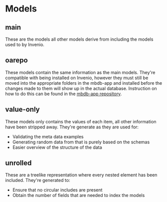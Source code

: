 # Models

## main

These are the models all other models derive from including the models used to
by Invenio.

## oarepo

These models contain the same information as the main models. They're
compatible with being installed on Invenio, however they must still be moved
into the appropriate folders in the mbdb-app and installed before the changes
made to them will show up in the actual database. Instruction on how to do this
can be found in the [mbdb-app repository](https://github.com/Molecular-Biophysics-Database/mbdb-app).


## value-only

These models only contains the values of each item, all other information
have been stripped away. They're generate as they are used for:

 - Validating the meta data examples
 - Generating random data from that is purely based on the schemas
 - Easier overview of the structure of the data


## unrolled

These are a treelike representation where every nested element has been
included. They're generated to:

 - Ensure that no circular includes are present
 - Obtain the number of fields that are needed to index the models
